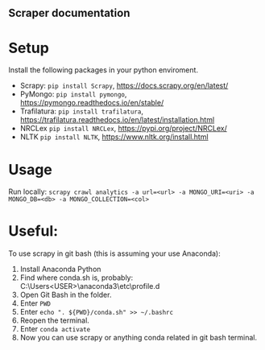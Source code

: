 ## Scraper documentation

# Setup

Install the following packages in your python enviroment.

- Scrapy: `pip install Scrapy`, https://docs.scrapy.org/en/latest/
- PyMongo: `pip install pymongo`, https://pymongo.readthedocs.io/en/stable/
- Trafilatura: `pip install trafilatura`, https://trafilatura.readthedocs.io/en/latest/installation.html
- NRCLex  `pip install NRCLex`, https://pypi.org/project/NRCLex/
- NLTK `pip install NLTK`, https://www.nltk.org/install.html

# Usage

Run locally: `scrapy crawl analytics -a url=<url> -a MONGO_URI=<uri> -a MONGO_DB=<db> -a MONGO_COLLECTION=<col>`

# Useful:
To use scrapy in git bash (this is assuming your use Anaconda):
1. Install Anaconda Python
2. Find where conda.sh is, probably: C:\Users\<USER>\anaconda3\etc\profile.d
3. Open Git Bash in the folder.
4. Enter `PWD`
5. Enter `echo ". ${PWD}/conda.sh" >> ~/.bashrc`
6. Reopen the terminal.
7. Enter `conda activate`
8. Now you can use scrapy or anything conda related in git bash terminal.
